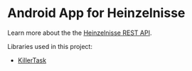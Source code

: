 # Android App for Heinzelnisse

Learn more about the  the [Heinzelnisse REST API](https://www.heinzelnisse.info/wiki/API).

Libraries used in this project:
- [KillerTask](https://github.com/inaka/KillerTask)
